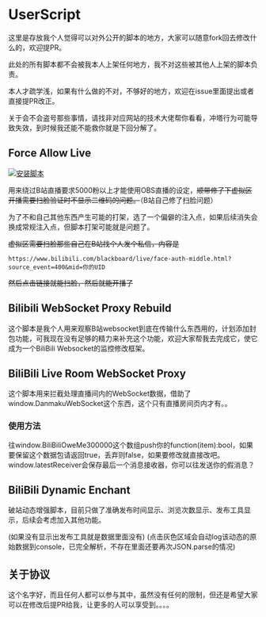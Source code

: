 # UserScript

这里是存放我个人觉得可以对外公开的脚本的地方，大家可以随意fork回去修改什么的，欢迎提PR。

此处的所有脚本都不会被我本人上架任何地方，我不对这些被其他人上架的脚本负责。

本人才疏学浅，如果有什么做的不对，不够好的地方，欢迎在issue里面提出或者直接提PR改正。

关于会不会盗号那些事情，请找非对应网站的技术大佬帮你看看，冲塔行为可能导致失效，到时候我还能不能救你就是下回分解了。

## Force Allow Live

[![安装脚本](https://img.shields.io/badge/%E5%AE%89%E8%A3%85%E8%84%9A%E6%9C%AC-ForceAllowLive-blue?logo=Greasy%20Fork)](https://greasyfork.org/scripts/537331)

用来绕过B站直播要求5000粉以上才能使用OBS直播的设定，<del>顺带修了下虚拟区开播需要扫脸验证时不显示二维码的问题。</del>（B站自己修了扫脸问题）

为了不和自己其他东西产生可能的打架，选了一个偏僻的注入点，如果后续消失会换成常规注入点，但脚本打架可能就是问题了。

<del>虚拟区需要扫脸那些自己在B站找个人发个私信，内容是</del>

```
https://www.bilibili.com/blackboard/live/face-auth-middle.html?source_event=400&mid=你的UID
```

<del>然后点击链接就能扫脸，然后就能开播了</del>

## Bilibili WebSocket Proxy Rebuild

这个脚本是我个人用来观察B站websocket到底在传输什么东西用的，计划添加封包功能，可我现在没有足够的精力来补充这个功能，欢迎大家帮我去完成它，使它成为一个BiliBili Websocket的监控修改框架。

## BiliBili Live Room WebSocket Proxy

这个脚本用来拦截处理直播间内的WebSocket数据，借助了window.DanmakuWebSocket这个东西，这个只有直播房间页内才有。。

### 使用方法

往window.BiliBiliOweMe300000这个数组push你的function(item):bool，如果要保留这个数据包请返回true，丢弃则false，如果要修改就直接改吧。
window.latestReceiver会保存最后一个消息接收器，你可以往发送你的假消息？

## BiliBili Dynamic Enchant

破站动态增强脚本，目前只做了准确发布时间显示、浏览次数显示、发布工具显示，后续会考虑加入其他功能。

(如果没有显示出发布工具就是数据里面没有)
(点击灰色区域会自动log该动态的原始数据到console，已完全解析，不存在里面还要再次JSON.parse的情况)

## 关于协议

这个名字好，而且任何人都可以参与其中，虽然没有任何的限制，但还是希望大家可以在修改后提PR给我，让更多的人可以享受到。。。。

